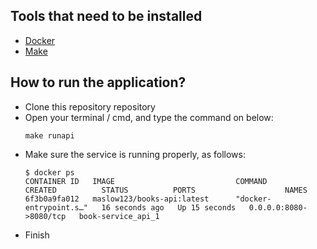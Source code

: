 ## Tools that need to be installed
- [Docker](https://www.docker.com/)
- [Make](https://community.chocolatey.org/packages/make)

## How to run the application?
- Clone this repository repository
- Open your terminal / cmd, and type the command on below:
    ```
    make runapi
    ```
- Make sure the service is running properly, as follows:
    ```
    $ docker ps
    CONTAINER ID   IMAGE                           COMMAND                  CREATED          STATUS          PORTS                    NAMES
    6f3b0a9fa012   maslow123/books-api:latest      "docker-entrypoint.s…"   16 seconds ago   Up 15 seconds   0.0.0.0:8080->8080/tcp   book-service_api_1
    ```
- Finish